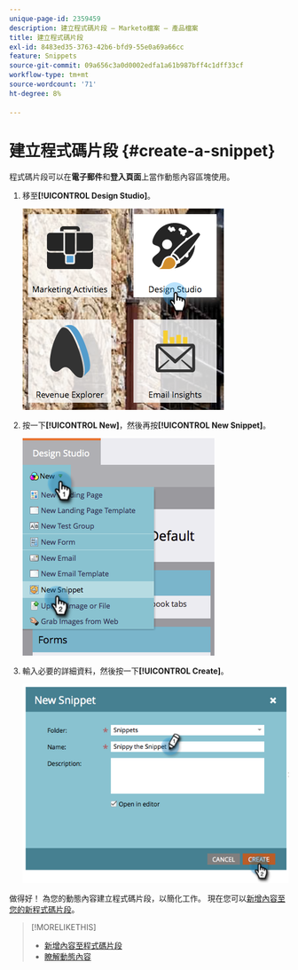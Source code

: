 ```yaml
---
unique-page-id: 2359459
description: 建立程式碼片段 — Marketo檔案 — 產品檔案
title: 建立程式碼片段
exl-id: 8483ed35-3763-42b6-bfd9-55e0a69a66cc
feature: Snippets
source-git-commit: 09a656c3a0d0002edfa1a61b987bff4c1dff33cf
workflow-type: tm+mt
source-wordcount: '71'
ht-degree: 8%

---
```


# 建立程式碼片段 {#create-a-snippet}

程式碼片段可以在&#x200B;**電子郵件**&#x200B;和&#x200B;**登入頁面**&#x200B;上當作動態內容區塊使用。

1. 移至&#x200B;**[!UICONTROL Design Studio]**。

   ![](assets/designstudio.png)

1. 按一下&#x200B;**[!UICONTROL New]**，然後再按&#x200B;**[!UICONTROL New Snippet]**。

   ![](assets/image2014-9-16-8-50-4.png)

1. 輸入必要的詳細資料，然後按一下&#x200B;**[!UICONTROL Create]**。

   ![](assets/image2014-9-16-8-3a50-3a14.png)

做得好！ 為您的動態內容建立程式碼片段，以簡化工作。 現在您可以[新增內容至您的新程式碼片段](/help/marketo/product-docs/personalization/segmentation-and-snippets/snippets/add-content-to-a-snippet.md)。

>[!MORELIKETHIS]
>
>* [新增內容至程式碼片段](/help/marketo/product-docs/personalization/segmentation-and-snippets/snippets/add-content-to-a-snippet.md)
>* [瞭解動態內容](/help/marketo/product-docs/personalization/segmentation-and-snippets/segmentation/understanding-dynamic-content.md)
